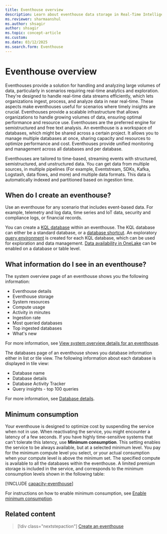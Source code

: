 ```yaml
---
title: Eventhouse overview
description: Learn about eventhouse data storage in Real-Time Intelligence.
ms.reviewer: sharmaanshul
ms.author: shsagir
author: shsagir
ms.topic: concept-article
ms.custom:
ms.date: 03/12/2025
ms.search.form: Eventhouse
---
```

# Eventhouse overview

Eventhouses provide a solution for handling and analyzing large volumes of data, particularly in scenarios requiring real-time analytics and exploration. They're designed to handle real-time data streams efficiently, which lets organizations ingest, process, and analyze data in near real-time. These aspects make eventhouses useful for scenarios where timely insights are crucial. Eventhouses provide a scalable infrastructure that allows organizations to handle growing volumes of data, ensuring optimal performance and resource use. Eventhouses are the preferred engine for semistructured and free text analysis. An eventhouse is a workspace of databases, which might be shared across a certain project. It allows you to manage multiple databases at once, sharing capacity and resources to optimize performance and cost. Eventhouses provide unified monitoring and management across all databases and per database.

Eventhouses are tailored to time-based, streaming events with structured, semistructured, and unstructured data. You can get data from multiple sources, in multiple pipelines (For example, Eventstream, SDKs, Kafka, Logstash, data flows, and more) and multiple data formats. This data is automatically indexed and partitioned based on ingestion time.

## When do I create an eventhouse?

Use an eventhouse for any scenario that includes event-based data. For example, telemetry and log data, time series and IoT data, security and compliance logs, or financial records.

You can create a [KQL database](create-database.md) within an eventhouse. The KQL database can either be a standard database, or a [database shortcut](database-shortcut.md). An exploratory [query environment](create-database.md#explore-your-kql-database) is created for each KQL database, which can be used for exploration and data management. [Data availability in OneLake](one-logical-copy.md) can be enabled on a database or table level.

## What information do I see in an eventhouse?

The system overview page of an eventhouse shows you the following information:

* Eventhouse details
* Eventhouse storage
* System resources
* Compute usage
* Activity in minutes
* Ingestion rate
* Most queried databases
* Top ingested databases
* What's new

For more information, see [View system overview details for an eventhouse](manage-monitor-eventhouse.md#view-system-overview-details-for-an-eventhouse).

The databases page of an eventhouse shows you database information either in list or tile view. The following information about each database is displayed in tile view:

* Database name
* Database details
* Database Activity Tracker
* Query insights - top 100 queries
<!--* Database tables
* Data preview
* Ingestion failures - add pot-fabcon-->

For more information, see [Database details](create-database.md#database-details).

## Minimum consumption

Your eventhouse is designed to optimize cost by suspending the service when not in use. When reactivating the service, you might encounter a latency of a few seconds. If you have highly time-sensitive systems that can't tolerate this latency, use **Minimum consumption**. This setting enables the service to be always available, but at a selected minimum level. You pay for the minimum compute level you select, or your actual consumption when your compute level is above the minimum set. The specified compute is available to all the databases within the eventhouse. A limited premium storage is included in the service, and corresponds to the minimum consumption levels shown in the following table:

[!INCLUDE [capacity-eventhouse](includes/capacity-eventhouse.md)]

For instructions on how to enable minimum consumption, see [Enable minimum consumption](manage-monitor-eventhouse.md#enable-minimum-consumption).

## Related content

> [!div class="nextstepaction"]
> [Create an eventhouse](create-eventhouse.md)
